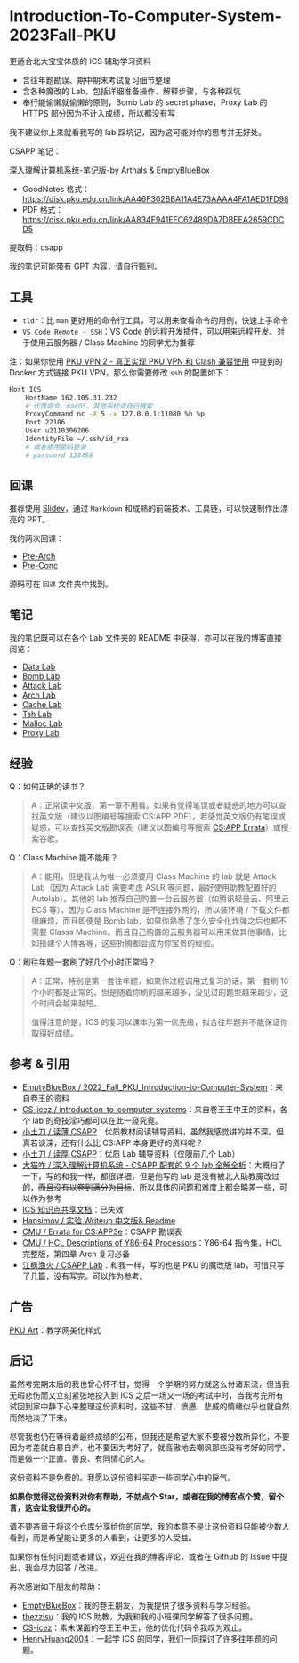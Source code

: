 # Introduction-To-Computer-System-2023Fall-PKU

更适合北大宝宝体质的 ICS 辅助学习资料

-   含往年题勘误、期中期末考试复习细节整理
-   含各种魔改的 Lab，包括详细准备操作、解释步骤，与各种踩坑
-   奉行能偷懒就偷懒的原则，Bomb Lab 的 secret phase，Proxy Lab 的 HTTPS 部分因为不计入成绩，所以都没有写

我不建议你上来就看我写的 lab 踩坑记，因为这可能对你的思考并无好处。

CSAPP 笔记：

深入理解计算机系统-笔记版-by Arthals & EmptyBlueBox

-   GoodNotes 格式：https://disk.pku.edu.cn/link/AA46F302BBA11A4E73AAAA4FA1AED1FD98
-   PDF 格式：https://disk.pku.edu.cn/link/AA834F941EFC62489DA7DBEEA2659CDCD5

提取码：csapp

我的笔记可能带有 GPT 内容，请自行甄别。

## 工具

-   `tldr`：比 `man` 更好用的命令行工具，可以用来查看命令的用例，快速上手命令
-   `VS Code Remote - SSH`：VS Code 的远程开发插件，可以用来远程开发。对于使用云服务器 / Class Machine 的同学尤为推荐

注：如果你使用 [PKU VPN 2 - 真正实现 PKU VPN 和 Clash 兼容使用](https://arthals.ink/posts/tools/pku-vpn-perfect) 中提到的 Docker 方式链接 PKU VPN，那么你需要修改 `ssh` 的配置如下：

```bash
Host ICS
    HostName 162.105.31.232
    # 代理命令，macOS。其他系统请自行搜索
    ProxyCommand nc -X 5 -x 127.0.0.1:11080 %h %p
    Port 22106
    User u2110306206
    IdentityFile ~/.ssh/id_rsa
    # 或者使用密码登录
    # password 123456
```

## 回课

推荐使用 [Slidev](https://sli.dev/)，通过 `Markdown` 和成熟的前端技术、工具链，可以快速制作出漂亮的 PPT。

我的两次回课：

-   [Pre-Arch](https://pre.arthals.ink/)
-   [Pre-Conc](https://pre2.arthals.ink/)

源码可在 `回课` 文件夹中找到。

## 笔记

我的笔记既可以在各个 Lab 文件夹的 README 中获得，亦可以在我的博客直接阅览：

-   [Data Lab](https://arthals.ink/posts/experience/data-lab)
-   [Bomb Lab](https://arthals.ink/posts/experience/bomb-lab)
-   [Attack Lab](https://arthals.ink/posts/experience/attack-lab)
-   [Arch Lab](https://arthals.ink/posts/experience/arch-lab)
-   [Cache Lab](https://arthals.ink/posts/experience/cache-lab)
-   [Tsh Lab](https://arthals.ink/posts/experience/tsh-lab)
-   [Malloc Lab](https://arthals.ink/posts/experience/malloc-lab)
-   [Proxy Lab](https://arthals.ink/posts/experience/proxy-lab)

## 经验

Q：如何正确的读书？

> A：正常读中文版，第一章不用看。如果有觉得笔误或者疑惑的地方可以查找英文版（建议以图编号等搜索 CS:APP PDF），若感觉英文版仍有笔误或疑惑，可以查找英文版勘误表（建议以图编号等搜索 [CS:APP Errata](https://csapp.cs.cmu.edu/3e/errata.html)）或搜索谷歌。

Q：Class Machine 能不能用？

> A：能用，但是我认为唯一必须要用 Class Machine 的 lab 就是 Attack Lab（因为 Attack Lab 需要考虑 ASLR 等问题，最好使用助教配置好的 Autolab）。其他的 lab 推荐自己购置一台云服务器（如腾讯轻量云、阿里云 ECS 等），因为 Class Machine 是不连接外网的，所以装环境 / 下载文件都很麻烦，而且即便是 Bomb lab，如果你熟悉了怎么安全化炸弹之后也都不需要 Classs Machine。而且自己购置的云服务器可以用来做其他事情，比如搭建个人博客等，这些折腾都会成为你宝贵的经验。

Q：刷往年题一套刷了好几个小时正常吗？

> A：正常，特别是第一套往年题，如果你过程调用式复习的话，第一套刷 10 个小时都是正常的。但是随着你刷的越来越多，没见过的题型越来越少，这个时间会越来越短。
>
> 值得注意的是，ICS 的复习以课本为第一优先级，拟合往年题并不能保证你取得好成绩。

## 参考 & 引用

-   [EmptyBlueBox / 2022_Fall_PKU_Introduction-to-Computer-System](https://github.com/EmptyBlueBox/2022_Fall_PKU_Introduction-to-Computer-System)：来自卷王的资料
-   [CS-icez / introduction-to-computer-systems](https://github.com/CS-icez/introduction-to-computer-systems)：来自卷王王中王的资料，各个 lab 的奇技淫巧都可以在此一窥究竟。
-   [小土刀 / 读薄 CSAPP](https://wdxtub.com/csapp/thin-csapp-0/2016/04/16/)：优质教材阅读辅导资料，虽然我感觉讲的并不深。但真若谈深，还有什么比 CS:APP 本身更好的资料呢？
-   [小土刀 / 读厚 CSAPP](https://wdxtub.com/csapp/thick-csapp-lab-0/2016/04/16/)：优质 Lab 辅导资料（仅限前几个 Lab）
-   [大猫咋 / 深入理解计算机系统 - CSAPP 配套的 9 个 lab 全解全析](https://www.zhihu.com/column/c_1480603406519238656)：大概扫了一下，写的和我一样，都很详细，但是他写的 lab 是没有被北大助教魔改过的，~~而且没有以卷到满分为目标~~，所以具体的问题和难度上都会略差一些，可以作为参考
-   [ICS 知识点共享文档](https://shimo.im/docs/rp3OVrzJn1s5EWAm)：已失效
-   [Hansimov / 实验 Writeup 中文版& Readme](https://hansimov.gitbook.io/csapp/labs/labs-overview)
-   [CMU / Errata for CS:APP3e](https://csapp.cs.cmu.edu/3e/errata.html)：CSAPP 勘误表
-   [CMU / HCL Descriptions of Y86-64 Processors](https://csapp.cs.cmu.edu/3e/waside/waside-hcl.pdf)：Y86-64 指令集，HCL 完整版，第四章 Arch 复习必备
-   [江枫渔火 / CSAPP Lab](https://www.zhihu.com/column/c_1405316339096031232)：和我一样，写的也是 PKU 的魔改版 lab，可惜只写了几篇，没有写完。可以作为参考。

## 广告

[PKU Art](https://arthals.ink/posts/web/pku-art)：教学网美化样式

## 后记

虽然考完期末后的我也曾心怀不甘，觉得一个学期的努力就这么付诸东流，但当我无暇悲伤而又立刻紧张地投入到 ICS 之后一场又一场的考试中时，当我考完所有试回到家中静下心来整理这份资料时，这些不甘、愤懑、悲戚的情绪似乎也就自然而然地淡了下来。

尽管我也仍在等待着最终成绩的公布，但我还是希望大家不要被分数所异化，不要因为考差就自暴自弃，也不要因为考好了，就高傲地去嘲讽那些没有考好的同学，而是做一个正直、善良、有同情心的人。

这份资料不是免费的。我愿以这份资料买走一些同学心中的戾气。

**如果你觉得这份资料对你有帮助，不妨点个 Star，或者在我的博客点个赞，留个言，这会让我很开心的。**

请不要吝啬于将这个仓库分享给你的同学，我的本意不是让这份资料只能被少数人看到，而是希望能让更多的人看到，让更多的人受益。

如果你有任何问题或者建议，欢迎在我的博客评论，或者在 Github 的 Issue 中提出，我会尽力回答 / 改进。

再次感谢如下朋友的帮助：

-   [EmptyBlueBox](https://github.com/EmptyBlueBox)：我的卷王朋友，为我提供了很多资料与学习经验。
-   [thezzisu](https://github.com/thezzisu)：我的 ICS 助教，为我和我的小班课同学解答了很多问题。
-   [CS-icez](https://github.com/CS-icez)：素未谋面的卷王王中王，他的优化代码令我叹为观止。
-   [HenryHuang2004](https://github.com/HenryHuang2004)：一起学 ICS 的同学，我们一同探讨了许多往年题的问题。
